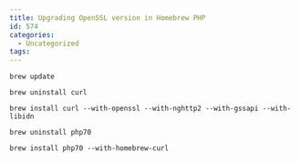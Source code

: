 ```yaml
---
title: Upgrading OpenSSL version in Homebrew PHP
id: 574
categories:
  - Uncategorized
tags:
---
```


`brew update`

`brew uninstall curl`

<span class="s1">`brew install curl --with-openssl --with-nghttp2 --with-gssapi --with-libidn`</span>

`brew uninstall php70`

<span class="s1">`brew install php70 --with-homebrew-curl`</span>